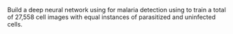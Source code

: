 Build a deep neural network using for malaria detection using to train a total of 27,558 
cell images with equal instances of parasitized and uninfected cells.

